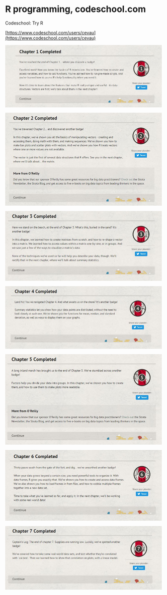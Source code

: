 # R programming, codeschool.com

Codeschool: Try R

[https://www.codeschool.com/users/cevau](https://www.codeschool.com/users/cevau)

![](../.gitbook/assets/chapter1completedbadged.JPG)

![](../.gitbook/assets/chapter2completedbadges.JPG)

![](../.gitbook/assets/chapter3completedbadge.JPG)

![](../.gitbook/assets/chapter4badge.JPG)

![](../.gitbook/assets/chapter5badge.JPG)

![](../.gitbook/assets/chapter6badge.JPG)

![](../.gitbook/assets/chapter7bagde.JPG)

